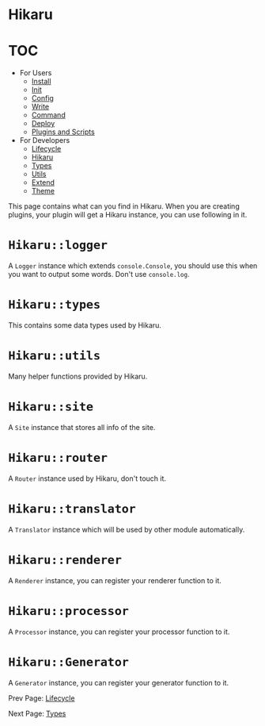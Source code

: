 Hikaru
======

# TOC

- For Users
    - [Install](../user/install.md)
    - [Init](../user/init.md)
    - [Config](../user/config.md)
    - [Write](../user/write.md)
    - [Command](../user/command.md)
    - [Deploy](../user/deploy.md)
    - [Plugins and Scripts](../user/plugins-and-scripts.md)
- For Developers
    - [Lifecycle](../dev/lifecycle.md)
    - [Hikaru](../dev/hikaru.md)
    - [Types](../dev/types.md)
    - [Utils](../dev/utils.md)
    - [Extend](../dev/extend.md)
    - [Theme](../dev/theme.md)

This page contains what can you find in Hikaru. When you are creating plugins, your plugin will get a Hikaru instance, you can use following in it.

# `Hikaru::logger`

A `Logger` instance which extends `console.Console`, you should use this when you want to output some words. Don't use `console.log`.

# `Hikaru::types`

This contains some data types used by Hikaru.

# `Hikaru::utils`

Many helper functions provided by Hikaru.

# `Hikaru::site`

A `Site` instance that stores all info of the site.

# `Hikaru::router`

A `Router` instance used by Hikaru, don't touch it.

# `Hikaru::translator`

A `Translator` instance which will be used by other module automatically.

# `Hikaru::renderer`

A `Renderer` instance, you can register your renderer function to it.

# `Hikaru::processor`

A `Processor` instance, you can register your processor function to it.

# `Hikaru::Generator`

A `Generator` instance, you can register your generator function to it.

Prev Page: [Lifecycle](lifecycle.md)

Next Page: [Types](types.md)

